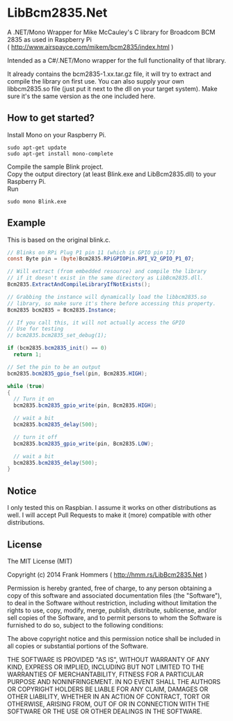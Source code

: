 LibBcm2835.Net
==============

A .NET/Mono Wrapper for Mike McCauley's C library for Broadcom BCM 2835 as used in Raspberry Pi  
( http://www.airspayce.com/mikem/bcm2835/index.html )

Intended as a C#/.NET/Mono wrapper for the full functionality of that library.  

It already contains the bcm2835-1.xx.tar.gz file, it will try to extract and compile the library on first use. 
You can also supply your own libbcm2835.so file (just put it next to the dll on your target system). Make sure it's the same version as the one included here.


How to get started?
-------------------

Install Mono on your Raspberry Pi.
```
sudo apt-get update
sudo apt-get install mono-complete
```
Compile the sample Blink project.  
Copy the output directory (at least Blink.exe and LibBcm2835.dll) to your Raspberry Pi.  
Run  
```
sudo mono Blink.exe
```

Example
-------
This is based on the original blink.c.
```C#
// Blinks on RPi Plug P1 pin 11 (which is GPIO pin 17)
const Byte pin = (byte)Bcm2835.RPiGPIOPin.RPI_V2_GPIO_P1_07;

// Will extract (from embedded resource) and compile the library 
// if it doesn't exist in the same directory as LibBcm2835.dll.
Bcm2835.ExtractAndCompileLibraryIfNotExists();

// Grabbing the instance will dynamically load the libbcm2835.so 
// library, so make sure it's there before accessing this property.
Bcm2835 bcm2835 = Bcm2835.Instance;

// If you call this, it will not actually access the GPIO
// Use for testing
// bcm2835.bcm2835_set_debug(1);

if (bcm2835.bcm2835_init() == 0)
  return 1;

// Set the pin to be an output
bcm2835.bcm2835_gpio_fsel(pin, Bcm2835.HIGH);

while (true)
{
  // Turn it on
  bcm2835.bcm2835_gpio_write(pin, Bcm2835.HIGH);

  // wait a bit
  bcm2835.bcm2835_delay(500);

  // turn it off
  bcm2835.bcm2835_gpio_write(pin, Bcm2835.LOW);

  // wait a bit
  bcm2835.bcm2835_delay(500);
}
```

Notice
------
I only tested this on Raspbian. I assume it works on other distributions as well.
I will accept Pull Requests to make it (more) compatible with other distributions.


License
-------
The MIT License (MIT)

Copyright (c) 2014 Frank Hommers ( http://hmm.rs/LibBcm2835.Net )

Permission is hereby granted, free of charge, to any person obtaining a copy
of this software and associated documentation files (the "Software"), to deal
in the Software without restriction, including without limitation the rights
to use, copy, modify, merge, publish, distribute, sublicense, and/or sell
copies of the Software, and to permit persons to whom the Software is
furnished to do so, subject to the following conditions:

The above copyright notice and this permission notice shall be included in all
copies or substantial portions of the Software.

THE SOFTWARE IS PROVIDED "AS IS", WITHOUT WARRANTY OF ANY KIND, EXPRESS OR
IMPLIED, INCLUDING BUT NOT LIMITED TO THE WARRANTIES OF MERCHANTABILITY,
FITNESS FOR A PARTICULAR PURPOSE AND NONINFRINGEMENT. IN NO EVENT SHALL THE
AUTHORS OR COPYRIGHT HOLDERS BE LIABLE FOR ANY CLAIM, DAMAGES OR OTHER
LIABILITY, WHETHER IN AN ACTION OF CONTRACT, TORT OR OTHERWISE, ARISING FROM,
OUT OF OR IN CONNECTION WITH THE SOFTWARE OR THE USE OR OTHER DEALINGS IN THE
SOFTWARE.
